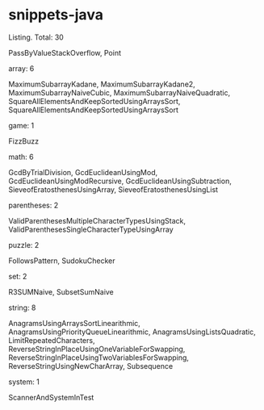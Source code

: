 snippets-java
=============

Listing. Total: 30


PassByValueStackOverflow, Point


array: 6

MaximumSubarrayKadane, MaximumSubarrayKadane2, MaximumSubarrayNaiveCubic, MaximumSubarrayNaiveQuadratic, 
SquareAllElementsAndKeepSortedUsingArraysSort, SquareAllElementsAndKeepSortedUsingArraysSort


game: 1

FizzBuzz


math: 6

GcdByTrialDivision, GcdEuclideanUsingMod, GcdEuclideanUsingModRecursive, GcdEuclideanUsingSubtraction, 
SieveofEratosthenesUsingArray, SieveofEratosthenesUsingList


parentheses: 2

ValidParenthesesMultipleCharacterTypesUsingStack, ValidParenthesesSingleCharacterTypeUsingArray


puzzle: 2

FollowsPattern, SudokuChecker


set: 2

R3SUMNaive, SubsetSumNaive


string: 8

AnagramsUsingArraysSortLinearithmic, AnagramsUsingPriorityQueueLinearithmic, AnagramsUsingListsQuadratic, LimitRepeatedCharacters, 
ReverseStringInPlaceUsingOneVariableForSwapping, ReverseStringInPlaceUsingTwoVariablesForSwapping, 
ReverseStringUsingNewCharArray, Subsequence


system: 1

ScannerAndSystemInTest



